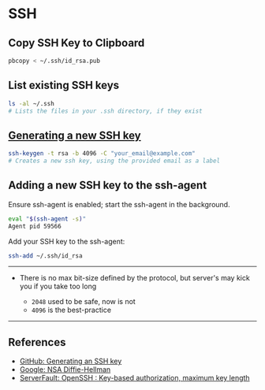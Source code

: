 # SSH

## Copy SSH Key to Clipboard

```sh
pbcopy < ~/.ssh/id_rsa.pub
```

## List existing SSH keys

```sh
ls -al ~/.ssh
# Lists the files in your .ssh directory, if they exist
```

## [Generating a new SSH key](https://help.github.com/articles/generating-a-new-ssh-key)

```sh
ssh-keygen -t rsa -b 4096 -C "your_email@example.com"
# Creates a new ssh key, using the provided email as a label
```

## Adding a new SSH key to the ssh-agent

Ensure ssh-agent is enabled; start the ssh-agent in the background.

```sh
eval "$(ssh-agent -s)"
Agent pid 59566
```

Add your SSH key to the ssh-agent:

```sh
ssh-add ~/.ssh/id_rsa
```

---

-   There is no max bit-size defined by the protocol, but server's may kick you if you take too long

    -   `2048` used to be safe, now is not
    -   `4096` is the best-practice

---

## References

-   [GitHub: Generating an SSH key](https://help.github.com/articles/generating-an-ssh-key)
-   [Google: NSA Diffie-Hellman](https://www.google.com/#q=nsa+Diffie-Hellman)
-   [ServerFault: OpenSSH : Key-based authorization, maximum key length](http://serverfault.com/questions/160268/openssh-key-based-authorization-maximum-key-length)
